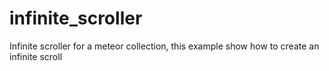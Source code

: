 # infinite_scroller
Infinite scroller for a meteor collection, this example show how to create an infinite scroll 

